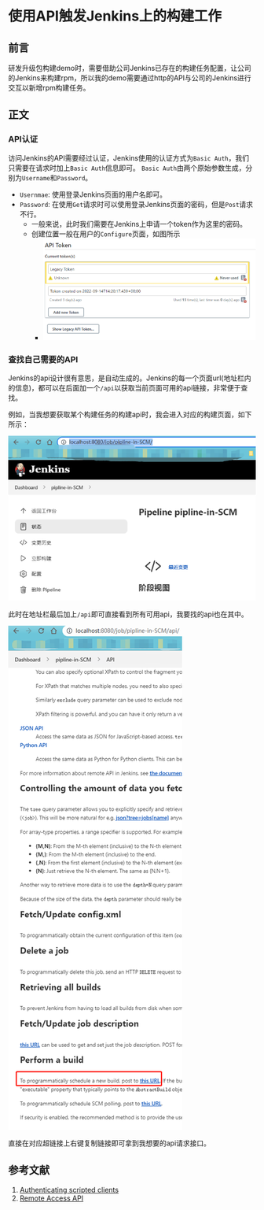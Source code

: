 # 使用API触发Jenkins上的构建工作

## 前言

研发升级包构建demo时，需要借助公司Jenkins已存在的构建任务配置，让公司的Jenkins来构建rpm，所以我的demo需要通过http的API与公司的Jenkins进行交互以新增rpm构建任务。

## 正文

### API认证

访问Jenkins的API需要经过认证，Jenkins使用的认证方式为`Basic Auth`，我们只需要在请求时加上`Basic Auth`信息即可。
`Basic Auth`由两个原始参数生成，分别为`Username`和`Password`。

- `Usernmae`: 使用登录Jenkins页面的用户名即可。
- `Password`: 在使用`Get`请求时可以使用登录Jenkins页面的密码，但是`Post`请求不行。
    - 一般来说，此时我们需要在Jenkins上申请一个token作为这里的密码。
    - 创建位置一般在用户的`Configure`页面，如图所示
        - ![create api token.png](../docImg/create_api_token.png)

### 查找自己需要的API

Jenkins的api设计很有意思，是自动生成的。Jenkins的每一个页面url(地址栏内的信息)，都可以在后面加一个`/api`以获取当前页面可用的api链接，非常便于查找。

例如，当我想要获取某个构建任务的构建api时，我会进入对应的构建页面，如下所示：

![build_page.png](../docImg/build_page.png)

此时在地址栏最后加上`/api`即可直接看到所有可用api，我要找的api也在其中。

![build_api_page.png](../docImg/build_api_page.png)

直接在对应超链接上右键复制链接即可拿到我想要的api请求接口。

## 参考文献

1. [Authenticating scripted clients](https://www.jenkins.io/doc/book/system-administration/authenticating-scripted-clients/)
2. [Remote Access API](https://www.jenkins.io/doc/book/using/remote-access-api/)